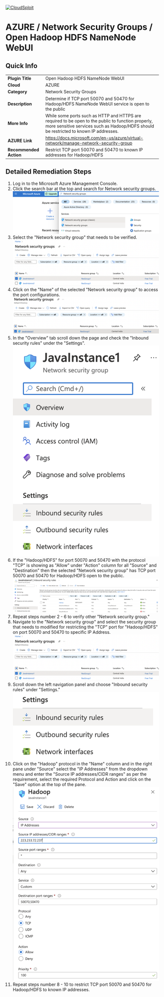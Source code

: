 [![CloudSploit](https://cloudsploit.com/img/logo-new-big-text-100.png "CloudSploit")](https://cloudsploit.com)

# AZURE / Network Security Groups / Open Hadoop HDFS NameNode WebUI

## Quick Info

| | |
|-|-|
| **Plugin Title** | Open Hadoop HDFS NameNode WebUI |
| **Cloud** | AZURE |
| **Category** | Network Security Groups |
| **Description** | Determine if TCP port 50070 and 50470 for Hadoop/HDFS NameNode WebUI service is open to the public |
| **More Info** | While some ports such as HTTP and HTTPS are required to be open to the public to function properly, more sensitive services such as Hadoop/HDFS should be restricted to known IP addresses. |
| **AZURE Link** | https://docs.microsoft.com/en-us/azure/virtual-network/manage-network-security-group |
| **Recommended Action** | Restrict TCP port 50070 and 50470 to known IP addresses for Hadoop/HDFS |

## Detailed Remediation Steps


1. Log in to the Microsoft Azure Management Console.
2. Click the search bar at the top and search for Network security groups. </br> <img src="/resources/azure/networksecuritygroups/open-hadoop-hdfs-namenode-webui/step2.png"/>
3. Select the "Network security group" that needs to be verified. </br> <img src="/resources/azure/networksecuritygroups/open-hadoop-hdfs-namenode-webui/step3.png"/>
4. Click on the "Name" of the selected "Network security group" to access the port configurations. </br> <img src="/resources/azure/networksecuritygroups/open-hadoop-hdfs-namenode-webui/step4.png"/>
5. In the "Overview" tab scroll down the page and check the "Inbound security rules" under the "Settings". </br> <img src="/resources/azure/networksecuritygroups/open-hadoop-hdfs-namenode-webui/step5.png"/>
6. If the "Hadoop/HDFS" for port 50070 and 50470 with the protocol "TCP" is showing as "Allow" under "Action" column for all "Source" and "Destination" then the selected  "Network security group" has TCP port 50070 and 50470 for Hadoop/HDFS open to the public. </br> <img src="/resources/azure/networksecuritygroups/open-hadoop-hdfs-namenode-webui/step6.png"/>
7. Repeat steps number 2 - 6 to verify other "Network security group." </br>
8. Navigate to the "Network security group" and select the security group that needs to modified for restricting the "TCP" port for "Hadoop/HDFS" on port 50070 and 50470 to specific IP Address.</br> <img src="/resources/azure/networksecuritygroups/open-hadoop-hdfs-namenode-webui/step8.png"/>
9. Scroll down the left navigation panel and choose "Inbound security rules" under "Settings."</br> <img src="/resources/azure/networksecuritygroups/open-hadoop-hdfs-namenode-webui/step9.png"/>
10. Click on the "Hadoop" protocol in the "Name" column and in the right pane under "Source" select the "IP Addresses" from the dropdown menu and enter the "Source IP addresses/CIDR ranges" as per the requirement, select the required Protocol and Action and click on the "Save" option at the top of the pane. </br> <img src="/resources/azure/networksecuritygroups/open-hadoop-hdfs-namenode-webui/step10.png"/>
11. Repeat steps number 8 - 10 to restrict TCP port 50070 and 50470 for Hadoop/HDFS to known IP addresses.</br>
